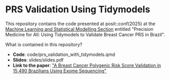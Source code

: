 # PRS Validation Using Tidymodels

This repository contains the code presented at posit::conf(2025) at the [Machine Learning and Statistical Modelling Section](https://reg.rainfocus.com/flow/posit/positconf25/attendee-portal/page/sessioncatalog/session/1745351601666001agrt) entitled "Precision Medicine for All: Using Tidymodels to Validate Breast Cancer PRS in Brazil".

What is contained in this repository?

- **Code**: code/prs_validation_with_tidymodels.qmd
- **Slides**: slides/slides.pdf
- **Link to the paper**: ["A Breast Cancer Polygenic Risk Score Validation in 15,490 Brazilians Using Exome Sequencing"](https://doi.org/10.3390/diagnostics15091098)